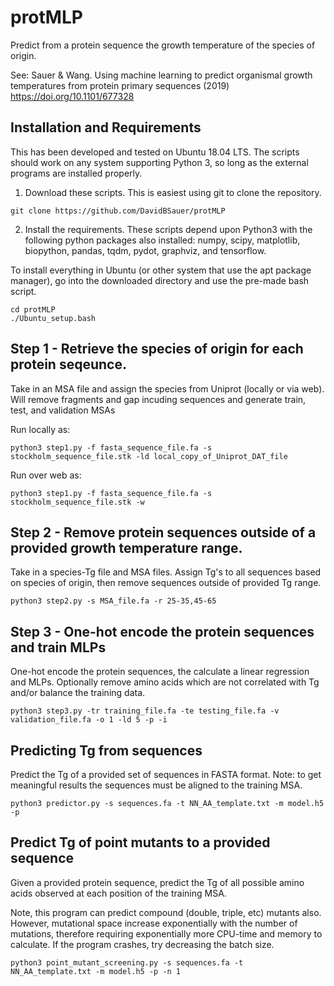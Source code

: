 # protMLP
Predict from a protein sequence the growth temperature of the species of origin.

See: Sauer & Wang. Using machine learning to predict organismal growth temperatures from protein primary sequences (2019) https://doi.org/10.1101/677328

## Installation and Requirements
This has been developed and tested on Ubuntu 18.04 LTS. The scripts should work on any system supporting Python 3, so long as the external programs are installed properly.

1. Download these scripts. This is easiest using git to clone the repository.
```
git clone https://github.com/DavidBSauer/protMLP
```

2. Install the requirements.
These scripts depend upon Python3 with the following python packages also installed: numpy, scipy, matplotlib, biopython, pandas, tqdm, pydot, graphviz, and tensorflow.

To install everything in Ubuntu (or other system that use the apt package manager), go into the downloaded directory and use the pre-made bash script. 
```
cd protMLP
./Ubuntu_setup.bash
```

## Step 1 - Retrieve the species of origin for each protein seqeunce.
Take in an MSA file and assign the species from Uniprot (locally or via web). Will remove fragments and gap incuding sequences and generate train, test, and validation MSAs

Run locally as:
```
python3 step1.py -f fasta_sequence_file.fa -s stockholm_sequence_file.stk -ld local_copy_of_Uniprot_DAT_file
```

Run over web as:
```
python3 step1.py -f fasta_sequence_file.fa -s stockholm_sequence_file.stk -w
```


## Step 2 - Remove protein sequences outside of a provided growth temperature range.
Take in a species-Tg file and MSA files. Assign Tg's to all sequences based on species of origin, then remove sequences outside of provided Tg range.

```
python3 step2.py -s MSA_file.fa -r 25-35,45-65
```

## Step 3 - One-hot encode the protein sequences and train MLPs
One-hot encode the protein sequences, the calculate a linear regression and MLPs. Optionally remove amino acids which are not correlated with Tg and/or balance the training data. 

```
python3 step3.py -tr training_file.fa -te testing_file.fa -v validation_file.fa -o 1 -ld 5 -p -i
```

## Predicting Tg from sequences
Predict the Tg of a provided set of sequences in FASTA format. Note: to get meaningful results the sequences must be aligned to the training MSA.

```
python3 predictor.py -s sequences.fa -t NN_AA_template.txt -m model.h5 -p
```

## Predict Tg of point mutants to a provided sequence
Given a provided protein sequence, predict the Tg of all possible amino acids observed at each position of the training MSA. 

Note, this program can predict compound (double, triple, etc) mutants also. However, mutational space increase exponentially with the number of mutations, therefore requiring exponentially more CPU-time and memory to calculate. If the program crashes, try decreasing the batch size.

```
python3 point_mutant_screening.py -s sequences.fa -t NN_AA_template.txt -m model.h5 -p -n 1
```